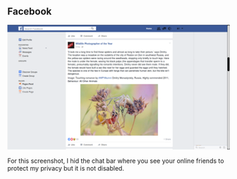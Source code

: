 ## Facebook

![FB style screenshot](/fbdemo.png)

For this screenshot, I hid the chat bar where you see your online friends to
protect my privacy but it is not disabled.
